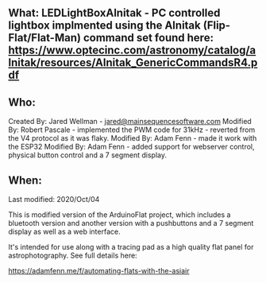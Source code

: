 ## What: LEDLightBoxAlnitak - PC controlled lightbox implmented using the Alnitak (Flip-Flat/Flat-Man) command set found here:  https://www.optecinc.com/astronomy/catalog/alnitak/resources/Alnitak_GenericCommandsR4.pdf

## Who:
 Created By: Jared Wellman - jared@mainsequencesoftware.com
 Modified By: Robert Pascale - implemented the PWM code for 31kHz - reverted from the V4 protocol as it was flaky.
 Modified By: Adam Fenn - made it work with the ESP32
 Modified By: Adam Fenn - added support for webserver control, physical button control and a 7 segment display.

## When:
 Last modified:  2020/Oct/04
 

This is modified version of the ArduinoFlat project, which includes a bluetooth version and another version with a pushbuttons and a 7 segment display as well as a web interface.  

It's intended for use along with a tracing pad as a high quality flat panel for astrophotography.  See full details here:

https://adamfenn.me/f/automating-flats-with-the-asiair
